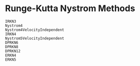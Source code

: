# Runge-Kutta Nystrom Methods

```@docs
IRKN3
Nystrom4
Nystrom4VelocityIndependent
IRKN4
Nystrom5VelocityIndependent
DPRKN6
DPRKN8
DPRKN12
ERKN4
ERKN5
```
